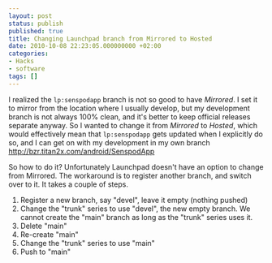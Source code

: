 ```yaml
---
layout: post
status: publish
published: true
title: Changing Launchpad branch from Mirrored to Hosted
date: 2010-10-08 22:23:05.000000000 +02:00
categories:
- Hacks
- software
tags: []
---
```

I realized the `lp:senspodapp` branch is not so good to have *Mirrored*. I set it to mirror from the location where I usually develop, but my development branch is not always 100% clean, and it's better to keep official releases separate anyway. So I wanted to change it from *Mirrored* to *Hosted*, which would effectively mean that `lp:senspodapp` gets updated when I explicitly do so, and I can get on with my development in my own branch http://bzr.titan2x.com/android/SenspodApp

So how to do it? Unfortunately Launchpad doesn't have an option to change from Mirrored. The workaround is to register another branch, and switch over to it. It takes a couple of steps.

1. Register a new branch, say "devel", leave it empty (nothing pushed)
1. Change the "trunk" series to use "devel", the new empty branch. We cannot create the "main" branch as long as the "trunk" series uses it.
1. Delete "main"
1. Re-create "main"
1. Change the "trunk" series to use "main"
1. Push to "main"

